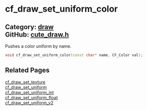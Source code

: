[//]: # (This file is automatically generated by Cute Framework's docs parser.)
[//]: # (Do not edit this file by hand!)
[//]: # (See: https://github.com/RandyGaul/cute_framework/blob/master/samples/docs_parser.cpp)
[](../header.md ':include')

# cf_draw_set_uniform_color

Category: [draw](/api_reference?id=draw)  
GitHub: [cute_draw.h](https://github.com/RandyGaul/cute_framework/blob/master/include/cute_draw.h)  
---

Pushes a color uniform by name.

```cpp
void cf_draw_set_uniform_color(const char* name, CF_Color val);
```

## Related Pages

[cf_draw_set_texture](/draw/cf_draw_set_texture.md)  
[cf_draw_set_uniform](/draw/cf_draw_set_uniform.md)  
[cf_draw_set_uniform_int](/draw/cf_draw_set_uniform_int.md)  
[cf_draw_set_uniform_float](/draw/cf_draw_set_uniform_float.md)  
[cf_draw_set_uniform_v2](/draw/cf_draw_set_uniform_v2.md)  
